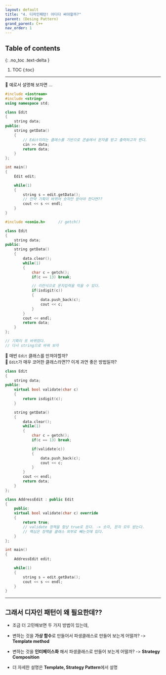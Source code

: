 ```yaml
---
layout: default
title: "4. 디자인패턴! 어디다 써야할까?"
parent: (Desing Pattern)
grand_parent: C++
nav_order: 1
---
```


## Table of contents
{: .no_toc .text-delta }

1. TOC
{:toc}

---

🦄 예로서 설명해 보자면 ...

```cpp
#include <iostream>
#include <string>
using namespace std;

class Edit
{
    string data;
public:
    string getData()
    {
        // Edit이라는 클래스를 기반으로 콘솔에서 문자를 받고 출력하고자 한다.
        cin >> data;
        return data;
    }
};

int main()
{
    Edit edit;

    while(1)
    {
        string s = edit.getData();      
        // 만약 기획이 바뀌어 숫자만 받아야 한다면??
        cout << s << endl;
    }
}
```

```cpp
#include <conio.h>      // getch()

class Edit
{
    string data;
public:
    string getData()
    {
        data.clear();
        while(1)
        {
            char c = getch();
            if(c == 13) break;      

            // 이런식으로 문자입력을 막을 수 있다.
            if(isdigit(c))
            {
                data.push_back(c);
                cout << c;
            }
        }
        cout << endl;
        return data;
    }
};

// 기획이 또 바뀌었다.
// 다시 string으로 바꿔 보자
```

🦄 매번 `Edit` 클래스를 만져야할까?<br>
🦄 `Edit`가 매우 코어한 클래스라면?? 이게 과연 좋은 방법일까?

```cpp
class Edit
{
    string data;
public:
    virtual bool validate(char c)
    {
        return isdigit(c);
    }

    string getData()
    {
        data.clear();
        while(1)
        {
            char c = getch();
            if(c == 13) break;

            if(validate(c))
            {
                data.push_back(c);
                cout << c;
            }
        }
        cout << endl;
        return data;
    }
};

class AddressEdit : public Edit
{
    public:
    virtual bool validate(char c) override
    {
        return true;        
        // validate 정책을 항상 true로 둔다. -> 숫자, 문자 모두 받는다.
        // 핵심은 정책을 클래스 외부로 빼는것에 있다.
    }
};

int main()
{
    AddressEdit edit;

    while(1)
    {
        string s = edit.getData();
        cout << s << endl;
    }
}
```

---

## 그래서 디자인 패턴이 왜 필요한데??

* 조금 더 고민해보면 두 가지 방법이 있는데,

* 변하는 것을 **가상 함수**로 만들어서 파생클래스로 만들어 보는게 어떨까? -> **Template method**
* 변하는 것을 **인터페이스화** 해서 파생클래스로 만들어 보는게 어떨까? -> **Strategy Composition**
* 더 자세한 설명은 **Template, Strategy Pattern**에서 설명


